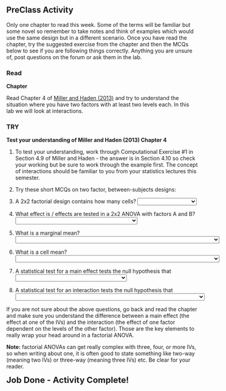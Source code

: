 ## PreClass Activity

Only one chapter to read this week. Some of the terms will be familiar but some novel so remember to take notes and think of examples which would use the same design but in a different scenario. Once you have read the chapter, try the suggested exercise from the chapter and then the MCQs below to see if you are following things correctly. Anything you are unsure of, post questions on the forum or ask them in the lab.

### Read

**Chapter**

Read Chapter 4 of <a href="https://drive.google.com/file/d/0B1fyuTuvj3YoaFdUR3FZaXNuNXc/view" target = "_blank">Miller and Haden (2013)</a> and try to understand the situation where you have two factors with at least two levels each. In this lab we will look at interactions. 

### TRY

**Test your understanding of Miller and Haden (2013) Chapter 4**

1. To test your understanding, work through Computational Exercise #1 in Section 4.9 of Miller and Haden - the answer is in Section 4.10 so check your working but be sure to work through the example first. The concept of interactions should be familiar to you from your statistics lectures this semester.

2. Try these short MCQs on two factor, between-subjects designs:

1. A 2x2 factorial design contains how many cells? <select class='webex-select'><option value='blank'></option><option value=''>two</option><option value='answer'>four</option><option value=''>six</option><option value=''>eight</option><option value=''>who do we appreciate!</option></select>

2. What effect is / effects are tested in a 2x2 ANOVA with factors A and B? <select class='webex-select'><option value='blank'></option><option value='answer'>the main effects of A and B, and the AB interaction</option><option value=''>only the main effects of A and B</option><option value=''>only the AB interaction</option><option value=''>a correlation between A and B</option></select>

3. What is a marginal mean? <select class='webex-select'><option value='blank'></option><option value='answer'>the mean DV at a given level of one factor, averaged over the levels of the other factors</option><option value=''>the mean DV at a given level of one factor, at a particular level of the other factor</option><option value=''>a mean that is nearly statistically significant</option><option value=''>a mean defined based on marginal likelihood</option></select>

4. What is a cell mean? <select class='webex-select'><option value='blank'></option><option value=''>the mean DV at a given level of one factor, averaged over the levels of the other factors</option><option value='answer'>the mean DV at a given level of one factor, at a particular level of the other factor</option><option value=''>a mean that is nearly statistically significant</option><option value=''>a mean defined based on marginal likelihood</option></select>

5. A statistical test for a main effect tests the null hypothesis that <select class='webex-select'><option value='blank'></option><option value=''>simple effects in the sample are equivalent</option><option value=''>simple effects in the population are equivalent</option><option value=''>sample marginal means are equivalent</option><option value='answer'>population marginal means are equivalent</option></select>

6. A statistical test for an interaction tests the null hypothesis that <select class='webex-select'><option value='blank'></option><option value='answer'>the effect of one factor is constant across the levels of the other in the population</option><option value=''>the effect of one factor is constant across the levels of the other in the sample</option><option value=''>sample marginal means are equivalent</option><option value=''>population marginal means are equivalent</option></select>

If you are not sure about the above questions, go back and read the chapter and make sure you understand the difference between a main effect (the effect at one of the IVs) and the interaction (the effect of one factor dependent on the levels of the other factor). Those are the key elements to really wrap your head around in a factorial ANOVA.

**Note:** factorial ANOVAs can get really complex with three, four, or more IVs, so when writing about one, it is often good to state something like two-way (meaning two IVs) or three-way (meaning three IVs) etc. Be clear for your reader.

<span style="font-size: 22px; font-weight: bold; color: var(--blue);">Job Done - Activity Complete!</span>
